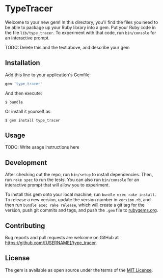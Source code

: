 # TypeTracer

Welcome to your new gem! In this directory, you'll find the files you need to be able to package up your Ruby library into a gem. Put your Ruby code in the file `lib/type_tracer`. To experiment with that code, run `bin/console` for an interactive prompt.

TODO: Delete this and the text above, and describe your gem

## Installation

Add this line to your application's Gemfile:

```ruby
gem 'type_tracer'
```

And then execute:

    $ bundle

Or install it yourself as:

    $ gem install type_tracer

## Usage

TODO: Write usage instructions here

## Development

After checking out the repo, run `bin/setup` to install dependencies. Then, run `rake spec` to run the tests. You can also run `bin/console` for an interactive prompt that will allow you to experiment.

To install this gem onto your local machine, run `bundle exec rake install`. To release a new version, update the version number in `version.rb`, and then run `bundle exec rake release`, which will create a git tag for the version, push git commits and tags, and push the `.gem` file to [rubygems.org](https://rubygems.org).

## Contributing

Bug reports and pull requests are welcome on GitHub at https://github.com/[USERNAME]/type_tracer.


## License

The gem is available as open source under the terms of the [MIT License](http://opensource.org/licenses/MIT).

